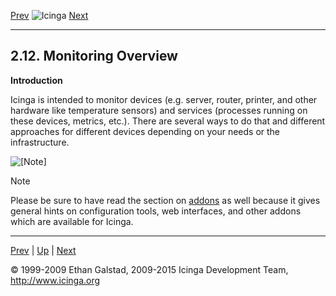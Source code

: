 [Prev](upgrading_idoutils.md) ![Icinga](../images/logofullsize.png "Icinga") [Next](monitoring-windows.md)

* * * * *

2.12. Monitoring Overview
-------------------------

**Introduction**

Icinga is intended to monitor devices (e.g. server, router, printer, and
other hardware like temperature sensors) and services (processes running
on these devices, metrics, etc.). There are several ways to do that and
different approaches for different devices depending on your needs or
the infrastructure.














![[Note]](../images/note.png)

Note

Please be sure to have read the section on
[addons](addons.md "10.1. Icinga Addons") as well because it gives
general hints on configuration tools, web interfaces, and other addons
which are available for Icinga.

* * * * *

[Prev](upgrading_idoutils.md) | [Up](ch02.md) | [Next](monitoring-windows.md)






© 1999-2009 Ethan Galstad, 2009-2015 Icinga Development Team,
http://www.icinga.org
